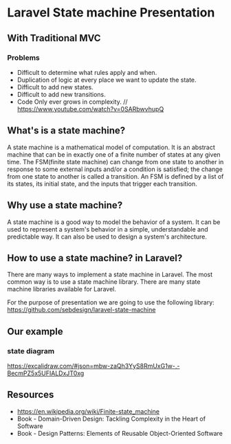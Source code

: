 # Laravel State machine Presentation

## With Traditional MVC

### Problems

 - Difficult to determine what rules apply and when.
 - Duplication of logic at every place we want to update the state.
 - Difficult to add new states.
 - Difficult to add new transitions.
 - Code Only ever grows in complexity. // https://www.youtube.com/watch?v=0SARbwvhupQ

## What's is a state machine?

A state machine is a mathematical model of computation. 
It is an abstract machine that can be in exactly one of a finite number of states at any given time.
The FSM(finite state machine) can change from one state to another in response to some external inputs and/or a condition is satisfied;
the change from one state to another is called a transition.
An FSM is defined by a list of its states, its initial state, and the inputs that trigger each transition.

## Why use a state machine?

A state machine is a good way to model the behavior of a system.
It can be used to represent a system's behavior in a simple, understandable and predictable way.
It can also be used to design a system's architecture.

## How to use a state machine? in Laravel?

There are many ways to implement a state machine in Laravel.
The most common way is to use a state machine library.
There are many state machine libraries available for Laravel.

For the purpose of presentation we are going to use the following library: https://github.com/sebdesign/laravel-state-machine

## Our example

### state diagram
https://excalidraw.com/#json=mbw-zaQh3YyS8RmUxG1w-,-BecmPZ5x5UFIALDxJT0xg

## Resources

- https://en.wikipedia.org/wiki/Finite-state_machine
- Book - Domain-Driven Design: Tackling Complexity in the Heart of Software
- Book - Design Patterns: Elements of Reusable Object-Oriented Software
